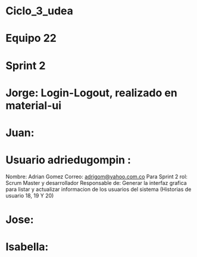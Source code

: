 # Ciclo_3_udea
# Equipo 22
# Sprint 2

# Jorge: Login-Logout, realizado en material-ui

# Juan: 

# Usuario adriedugompin :
 Nombre: Adrian Gomez
 Correo: adrigom@yahoo.com.co
 Para Sprint 2 rol: Scrum Master y desarrollador
 Responsable de: Generar la interfaz grafica para listar y actualizar informacion de los usuarios del sistema (Historias de usuario 18, 19 Y 20)

# Jose:

# Isabella:


